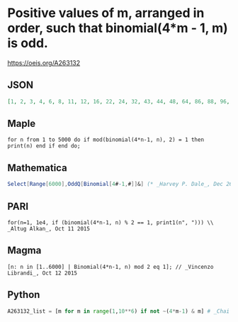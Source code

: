 # Positive values of m, arranged in order, such that binomial\(4\*m \- 1, m\) is odd\.
https://oeis.org/A263132
## JSON
```JSON
[1, 2, 3, 4, 6, 8, 11, 12, 16, 22, 24, 32, 43, 44, 48, 64, 86, 88, 96, 128, 171, 172, 176, 192, 256, 342, 344, 352, 384, 512, 683, 684, 688, 704, 768, 1024, 1366, 1368, 1376, 1408, 1536, 2048, 2731, 2732, 2736, 2752, 2816, 3072, 4096, 5462, 5464, 5472, 5504]
```
## Maple
```Maple
for n from 1 to 5000 do if mod(binomial(4*n-1, n), 2) = 1 then print(n) end if end do;
```
## Mathematica
```Mathematica
Select[Range[6000],OddQ[Binomial[4#-1,#]]&] (* _Harvey P. Dale_, Dec 26 2015 *)
```
## PARI
```PARI
for(n=1, 1e4, if (binomial(4*n-1, n) % 2 == 1, print1(n", "))) \\ _Altug Alkan_, Oct 11 2015
```
## Magma
```Magma
[n: n in [1..6000] | Binomial(4*n-1, n) mod 2 eq 1]; // _Vincenzo Librandi_, Oct 12 2015
```
## Python
```Python
A263132_list = [m for m in range(1,10**6) if not ~(4*m-1) & m] # _Chai Wah Wu_, Feb 07 2016
```

